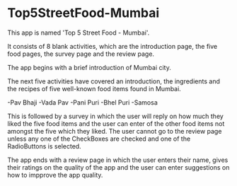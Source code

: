 # Top5StreetFood-Mumbai
This app is named 'Top 5 Street Food - Mumbai'.

It consists of 8 blank activities, which are the introduction page, the five food pages, the survey page and the review page.

The app begins with a brief introduction of Mumbai city.

The next five activities have covered an introduction, the ingredients and the recipes of five well-known food items found in Mumbai.

-Pav Bhaji
-Vada Pav
-Pani Puri
-Bhel Puri
-Samosa

This is followed by a survey in which the user will reply on how much they liked the five food items and the user can enter of the other food items not amongst the five which they liked. The user cannot go to the review page unless any one of the CheckBoxes are checked and one of the RadioButtons is selected.

The app ends with a review page in which the user enters their name, gives their ratings on the quality of the app and the user can enter suggestions on how to impprove the app quality.
